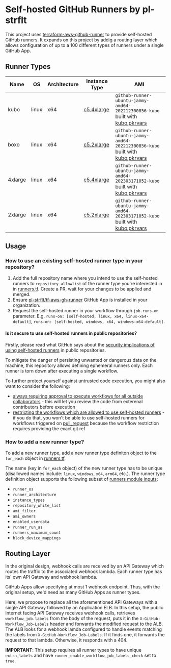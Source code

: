 # Self-hosted GitHub Runners by pl-strflt

This project uses [terraform-aws-github-runner](https://github.com/philips-labs/terraform-aws-github-runner) to provide self-hosted GitHub runners. It expands on this project by addig a routing layer which allows configuration of up to a 100 different types of runners under a single GitHub App.

## Runner Types

| Name | OS | Architecture | Instance Type | AMI |
| --- | --- | --- | --- | --- |
| kubo | linux | x64 | [c5.4xlarge](https://instances.vantage.sh/?selected=c5.4xlarge) | `github-runner-ubuntu-jammy-amd64-202212300856-kubo` built with [kubo.pkrvars](images/ubuntu-jammy/kubo.pkrvars.hcl) |
| boxo | linux | x64 | [c5.2xlarge](https://instances.vantage.sh/?selected=c5.2xlarge) | `github-runner-ubuntu-jammy-amd64-202212300856-kubo` built with [kubo.pkrvars](images/ubuntu-jammy/kubo.pkrvars.hcl) |
| 4xlarge | linux | x64 | [c5.4xlarge](https://instances.vantage.sh/?selected=c5.4xlarge) | `github-runner-ubuntu-jammy-amd64-202303171052-kubo` built with [kubo.pkrvars](images/ubuntu-jammy/kubo.pkrvars.hcl) |
| 2xlarge | linux | x64 | [c5.2xlarge](https://instances.vantage.sh/?selected=c5.2xlarge) | `github-runner-ubuntu-jammy-amd64-202303171052-kubo` built with [kubo.pkrvars](images/ubuntu-jammy/kubo.pkrvars.hcl) |

## Usage

### How to use an existing self-hosted runner type in your repository?

1. Add the full repository name where you intend to use the self-hosted runners to `repository_allowlist` of the runner type you're interested in in [runners.tf](runners.tf). Create a PR, wait for your changes to be applied and merged.
1. Ensure [pl-strflt/tf-aws-gh-runner](https://github.com/apps/pl-strflt-tf-aws-gh-runner) GitHub App is installed in your organization.
1. Request the self-hosted runner in your workflow through `job.runs-on` parameter. E.g. `runs-on: [self-hosted, linux, x64, linux-x64-default]`, `runs-on: [self-hosted, windows, x64, windows-x64-default]`.

#### Is it secure to use self-hosted runners in public repositories?

Firstly, please read what GitHub says about the [security implications of using self-hosted runners](https://docs.github.com/en/actions/hosting-your-own-runners/about-self-hosted-runners#self-hosted-runner-security) in public repositories.

To mitigate the danger of persisting unwanted or dangerous data on the machine, this repository allows defining ephemeral runners only. Each runner is torn down after executing a single workflow.

To further protect yourself against untrusted code execution, you might also want to consider the following:
- [always requiring approval to execute workflows for all outside collaborators](https://docs.github.com/en/repositories/managing-your-repositorys-settings-and-features/enabling-features-for-your-repository/managing-github-actions-settings-for-a-repository#controlling-changes-from-forks-to-workflows-in-public-repositories) - this will let you review the code from exterenal contributors before execution
- [restricting the workflows which are allowed to use self-hosted runners](https://docs.github.com/en/actions/hosting-your-own-runners/managing-access-to-self-hosted-runners-using-groups#changing-the-access-policy-of-a-self-hosted-runner-group) - if you do that, you won't be able to use self-hosted runners for workflows triggered on [pull_request](https://docs.github.com/en/actions/using-workflows/events-that-trigger-workflows#pull_request) because the workflow restriction requires providing the exact git ref

### How to add a new runner type?

To add a new runner type, add a new runner type definiton object to the `for_each` object in [runners.tf](runners.tf).

The name (key in `for_each` object) of the new runner type has to be unique (disallowed names include: `linux`, `windows`, `x64`, `arm64`, etc.). The runner type definition object supports the following subset of [runners module inputs](https://github.com/philips-labs/terraform-aws-github-runner#inputs):
- `runner_os`
- `runner_architecture`
- `instance_types`
- `repository_white_list`
- `ami_filter`
- `ami_owners`
- `enabled_userdata`
- `runner_run_as`
- `runners_maximum_count`
- `block_device_mappings`

## Routing Layer

In the original design, webhook calls are received by an API Gateway which routes the traffic to the associated webhook lambda. Each runner type has its' own API Gateway and webhook lambda.

GitHub Apps allow specifying at most 1 webhook endpoint. Thus, with the original setup, we'd need as many GitHub Apps as runner types.

Here, we propose to replace all the aforementioned API Gateways with a single API Gateway followed by an Application ELB. In this setup, the public Internet facing API Gateway receives webhook calls, retrieves `workflow_job.labels` from the body of the request, puts it in the `X-GitHub-Workflow_Job-Labels` header and forwards the modified request to the ALB. The ALB looks for a webhook lamda configured to handle events matching the labels from `X-GitHub-Workflow_Job-Labels`. If it finds one, it forwards the request to that lambda. Otherwise, it responds with a 404.

**IMPORTANT**: This setup requires all runner types to have unique `extra_labels` and have `runner_enable_workflow_job_labels_check` set to `true`.
